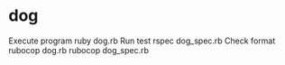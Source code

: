 # dog
Execute program
	ruby dog.rb
Run test
	rspec dog_spec.rb
Check format
	rubocop dog.rb
	rubocop dog_spec.rb
